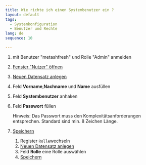 ```yaml
---
title: Wie richte ich einen Systembenutzer ein ?
layout: default
tags:
  - Systemkonfiguration
  - Benutzer und Rechte
lang: de
sequence: 10

---
```

1. mit Benutzer "metashfresh" und Rolle "Admin" anmelden
1. [Fenster "Nutzer" öffnen](Wie_finde_und_öffne_ich_ein_Fenster)
1. [Neuen Datensatz anlegen](Wie_lege_ich_einen_neuen_datensatz_an)
1. Feld **Vorname**,**Nachname** und **Name** ausfüllen
1. Feld **Systembenutzer** anhaken
1. Feld **Passwort** füllen

   Hinweis: Das Passwort muss den Komplexitätsanforderungen entsprechen. Standard sind min. 8 Zeichen Länge.

1. [Speichern](Wie_lege_ich_einen_neuen_datensatz_an)
   1. Register `Rolle`wechseln
   1. [Neuen Datensatz anlegen](Wie_lege_ich_einen_neuen_datensatz_an)
   1. Feld **Rolle** eine Rolle auswählen
   1. [Speichern](Wie_lege_ich_einen_neuen_datensatz_an)

